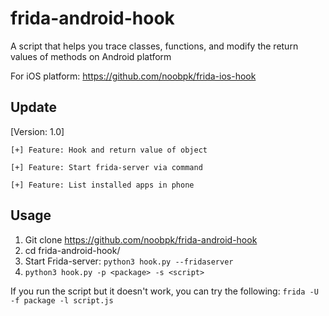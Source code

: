 # frida-android-hook
A script that helps you trace classes, functions, and modify the return values of methods on Android platform

For iOS platform: https://github.com/noobpk/frida-ios-hook

## Update

[Version: 1.0]

	[+] Feature: Hook and return value of object
	
	[+] Feature: Start frida-server via command
	
	[+] Feature: List installed apps in phone

## Usage
1. Git clone https://github.com/noobpk/frida-android-hook
1. cd frida-android-hook/
1. Start Frida-server: `python3 hook.py --fridaserver`
1. ```python3 hook.py -p <package> -s <script>```

If you run the script but it doesn't work, you can try the following:
```frida -U -f package -l script.js```




